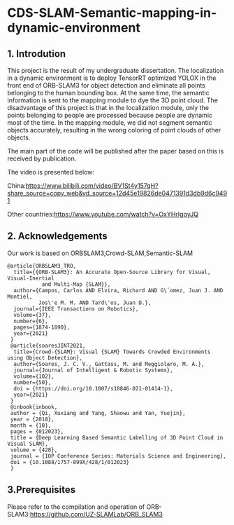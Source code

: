 # CDS-SLAM-Semantic-mapping-in-dynamic-environment
## 1. Introdution
This project is the result of my undergraduate dissertation. The localization in a dynamic environment is to deploy TensorRT optimized YOLOX in the front end of ORB-SLAM3 for object detection and eliminate all points belonging to the human bounding box. At the same time, the semantic information is sent to the mapping module to dye the 3D point cloud. The disadvantage of this project is that in the localization module, only the points belonging to people are processed because people are dynamic most of the time. In the mapping module, we did not segment semantic objects accurately, resulting in the wrong coloring of point clouds of other objects.

The main part of the code will be published after the paper based on this is received by publication.

The video is presented below:

China:https://www.bilibili.com/video/BV1St4y157qH?share_source=copy_web&vd_source=12d45e19826de0471391d3db9d6c9491

Other countries:https://www.youtube.com/watch?v=OxYHrIgqyJQ

## 2. Acknowledgements

Our work is based on ORBSLAM3,Crowd-SLAM,Semantic-SLAM
  
    @article{ORBSLAM3_TRO,
      title={{ORB-SLAM3}: An Accurate Open-Source Library for Visual, Visual-Inertial 
               and Multi-Map {SLAM}},
      author={Campos, Carlos AND Elvira, Richard AND G\´omez, Juan J. AND Montiel, 
              Jos\'e M. M. AND Tard\'os, Juan D.},
      journal={IEEE Transactions on Robotics}, 
      volume={37},
      number={6},
      pages={1874-1890},
      year={2021}
     }
     @article{soaresJINT2021,
      title={Crowd-{SLAM}: Visual {SLAM} Towards Crowded Environments using Object Detection},
      author={Soares, J. C. V., Gattass, M. and Meggiolaro, M. A.},
      journal={Journal of Intelligent & Robotic Systems},
      volume={102},
      number={50},
      doi = {https://doi.org/10.1007/s10846-021-01414-1},
      year={2021}
     }
     @inbook{inbook,
     author = {Qi, Xuxiang and Yang, Shaowu and Yan, Yuejin},
     year = {2018},
     month = {10},
     pages = {012023},
     title = {Deep Learning Based Semantic Labelling of 3D Point Cloud in Visual SLAM},
     volume = {428},
     journal = {IOP Conference Series: Materials Science and Engineering},
     doi = {10.1088/1757-899X/428/1/012023}
     }
     
  ## 3.Prerequisites
  Please refer to the compilation and operation of ORB-SLAM3:https://github.com/UZ-SLAMLab/ORB_SLAM3

